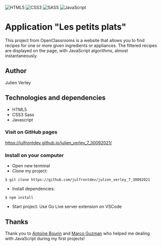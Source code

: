 ![HTML5](https://img.shields.io/badge/html5-%23E34F26.svg?style=for-the-badge&logo=html5&logoColor=white) ![CSS3](https://img.shields.io/badge/css3-%231572B6.svg?style=for-the-badge&logo=css3&logoColor=white) ![SASS](https://img.shields.io/badge/SASS-hotpink.svg?style=for-the-badge&logo=SASS&logoColor=white) ![JavaScript](https://img.shields.io/badge/javascript-%23323330.svg?style=for-the-badge&logo=javascript&logoColor=%23F7DF1E)

# Application "Les petits plats"

This project from OpenClassrooms is a website that allows you to find recipes for one or more given ingredients or appliances. The filtered recipes are displayed on the page, with JavaScript algorithms, almost instantaneously.

## Author

Julien Verley

## Technologies and dependencies

- HTML5
- CSS3 Sass
- Javascript

### Visit on GitHub pages

https://julfrontdev.github.io/julien_verley_7_30092021/

### Install on your computer

- Open new terminal
- Clone my project:

```console
$ git clone https://github.com/julfrontdev/julien_verley_7_30092021

```

- Install dependencies:

```console
$ npm install
```

- Start project:
  Use Go Live server extension on VSCode

## Thanks

Thank you to [Antoine Bourin](https://github.com/AntoineBourin) and [Marco Guzman](https://github.com/Marcoguzman211) who helped me dealing with JavaScript during my first projects!
